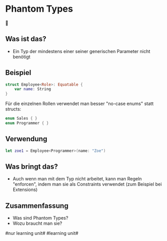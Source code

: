 # Phantom Types
👻

## Was ist das?

- Ein Typ der mindestens einer seiner generischen Parameter nicht benötigt

## Beispiel

```swift
struct Employee<Role>: Equatable {
    var name: String
}
```

Für die einzelnen Rollen verwendet man besser "no-case enums" statt structs:

```swift
enum Sales { }
enum Programmer { }
```

## Verwendung

```swift
let zoe1 = Employee<Programmer>(name: "Zoe")
```

## Was bringt das?

- Auch wenn man mit dem Typ nicht arbeitet, kann man Regeln "enforcen", indem man sie als Constraints verwendet (zum Beispiel bei Extensions)


## Zusammenfassung
- Was sind Phantom Types? 
- Wozu braucht man sie?


#nur learning unit# #learning unit#